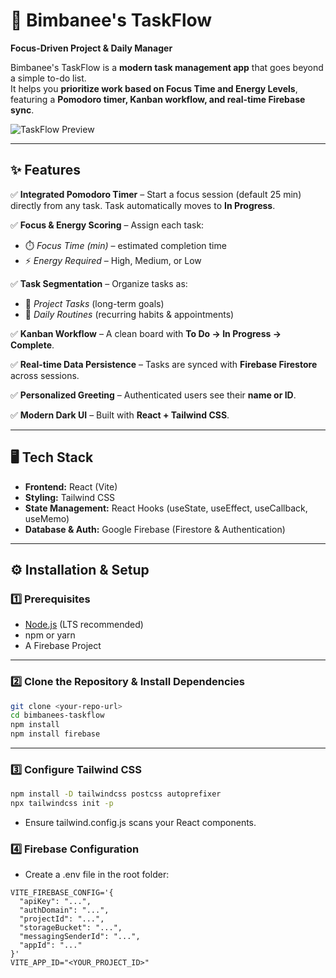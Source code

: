 # 🚀 Bimbanee's TaskFlow  
**Focus-Driven Project & Daily Manager**

Bimbanee's TaskFlow is a **modern task management app** that goes beyond a simple to-do list.  
It helps you **prioritize work based on Focus Time and Energy Levels**, featuring a **Pomodoro timer, Kanban workflow, and real-time Firebase sync**.  

![TaskFlow Preview]([./assets/preview.png]) <!-- Replace with actual screenshot path -->

---

## ✨ Features  

✅ **Integrated Pomodoro Timer** – Start a focus session (default 25 min) directly from any task. Task automatically moves to **In Progress**.  

✅ **Focus & Energy Scoring** – Assign each task:  
- ⏱️ *Focus Time (min)* – estimated completion time  
- ⚡ *Energy Required* – High, Medium, or Low  

✅ **Task Segmentation** – Organize tasks as:  
- 📂 *Project Tasks* (long-term goals)  
- 🔄 *Daily Routines* (recurring habits & appointments)  

✅ **Kanban Workflow** – A clean board with **To Do → In Progress → Complete**.  

✅ **Real-time Data Persistence** – Tasks are synced with **Firebase Firestore** across sessions.  

✅ **Personalized Greeting** – Authenticated users see their **name or ID**.  

✅ **Modern Dark UI** – Built with **React + Tailwind CSS**.  

---

## 🖥️ Tech Stack  

- **Frontend:** React (Vite)  
- **Styling:** Tailwind CSS  
- **State Management:** React Hooks (useState, useEffect, useCallback, useMemo)  
- **Database & Auth:** Google Firebase (Firestore & Authentication)  

---

## ⚙️ Installation & Setup  

### 1️⃣ Prerequisites  
- [Node.js](https://nodejs.org/) (LTS recommended)  
- npm or yarn  
- A Firebase Project  

---

### 2️⃣ Clone the Repository & Install Dependencies  

```bash
git clone <your-repo-url>
cd bimbanees-taskflow
npm install
npm install firebase
```
---

### 3️⃣ Configure Tailwind CSS

```bash
npm install -D tailwindcss postcss autoprefixer
npx tailwindcss init -p
```
- Ensure tailwind.config.js scans your React components.

### 4️⃣ Firebase Configuration
- Create a .env file in the root folder:

```. env
VITE_FIREBASE_CONFIG='{ 
  "apiKey": "...", 
  "authDomain": "...", 
  "projectId": "...", 
  "storageBucket": "...", 
  "messagingSenderId": "...", 
  "appId": "..." 
}'
VITE_APP_ID="<YOUR_PROJECT_ID>"

```

